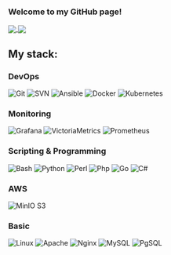### Welcome to my GitHub page! 

<a href="">
  <img align="center" src="https://github-readme-stats-jqie.vercel.app/api/top-langs/?username=sanchpet&layout=compact&theme=tokyonight&langs_count=8" />
</a>
<a href="">
  <img align="center" src="https://github-readme-stats-jqie.vercel.app/api?username=sanchpet&show_icons=true&theme=tokyonight&rank_icon=percentile&custom_title=Stats" />
</a>

## My stack:
### DevOps
![Git](https://img.shields.io/badge/Git-1a1b27?&logo=git&logoColor=white)
![SVN](https://img.shields.io/badge/SVN-1a1b27?logo=subversion&logoColor=white)
![Ansible](https://img.shields.io/badge/Ansible-1a1b27?logo=ansible&logoColor=white)
![Docker](https://img.shields.io/badge/Docker-1a1b27?&logo=docker&logoColor=white)
![Kubernetes](https://img.shields.io/badge/k8s-1a1b27?&logo=kubernetes&logoColor=white)
### Monitoring
![Grafana](https://img.shields.io/badge/Grafana%20&%20Loki-1a1b27?&logo=grafana&logoColor=white)
![VictoriaMetrics](https://img.shields.io/badge/VictoriaMetrics-1a1b27?&logo=VictoriaMetrics&logoColor=white)
![Prometheus](https://img.shields.io/badge/Prometheus-1a1b27?&logo=prometheus&logoColor=white)
### Scripting & Programming
![Bash](https://img.shields.io/badge/Bash-1a1b27?&logo=gnu-bash&logoColor=white)
![Python](https://img.shields.io/badge/Python-1a1b27?logo=python&logoColor=white)
![Perl](https://img.shields.io/badge/Perl-1a1b27?logo=perl&logoColor=white)
![Php](https://img.shields.io/badge/Php-1a1b27?logo=php&logoColor=white)
![Go](https://img.shields.io/badge/Go-1a1b27?logo=go&logoColor=white)
![C#](https://img.shields.io/badge/C%23-1a1b27?logo=sharp&logoColor=white)
### AWS
![MinIO S3](https://img.shields.io/badge/MinIO%20S3-1a1b27?&logo=minio&logoColor=white)
### Basic
![Linux](https://img.shields.io/badge/RHEL%2FDeb--like-1a1b27?&logo=linux&logoColor=white)
![Apache](https://img.shields.io/badge/Apache-1a1b27?logo=apache&logoColor=white)
![Nginx](https://img.shields.io/badge/Nginx-1a1b27?logo=nginx&logoColor=white)
![MySQL](https://img.shields.io/badge/MySQL-1a1b27?logo=mysql&logoColor=white)
![PgSQL](https://img.shields.io/badge/PgSQL-1a1b27?logo=postgresql&logoColor=white)
